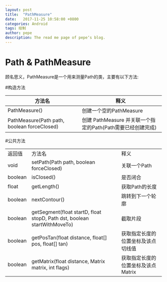 ```yaml
---
layout: post
title:  "PathMeasure"
date:   2017-11-25 10:58:00 +0800
categories: Android
tags: 绘制
author: pepe
description: The read me page of pepe‘s blog.
---
```


Path & PathMeasure
============
顾名思义，PathMeasure是一个用来测量Path的类，主要有以下方法:

#构造方法


|方法名|释义|
|-|-|
|PathMeasure()|创建一个空的PathMeasure|
|PathMeasure(Path path, boolean forceClosed)|创建 PathMeasure 并关联一个指定的Path(Path需要已经创建完成)|

#公共方法
<table>
 	<tr>  
 		<td>返回值</td><td>方法名</td><td>释义</td>
	</tr>
	<tr>  
		<td>void</td><td>setPath(Path path, boolean forceClosed)</td><td>关联一个Path</td>
	</tr>
	<tr>  
		<td>boolean</td><td>isClosed()</td><td>是否闭合</td>
	</tr>
	<tr>  
		<td>float</td><td>getLength()</td><td>获取Path的长度</td>
	</tr>
	<tr>  
		<td>boolean</td><td>nextContour()</td><td>跳转到下一个轮廓</td>
	</tr>
	<tr>  
		<td>boolean</td><td>getSegment(float startD, float stopD, Path dst, boolean startWithMoveTo)</td><td>截取片段</td>
	</tr>
	<tr>  
		<td>boolean</td><td>getPosTan(float distance, float[] pos, float[] tan)</td><td>获取指定长度的位置坐标及该点切线值</td>
	</tr>
	<tr>  
		<td>boolean</td><td>getMatrix(float distance, Matrix matrix, int flags)</td><td>获取指定长度的位置坐标及该点Matrix</td>
	</tr>
</table>






